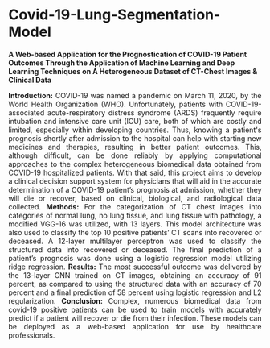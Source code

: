 # Covid-19-Lung-Segmentation-Model

**A Web-based Application for the Prognostication of COVID-19 Patient Outcomes Through the Application of Machine Learning and Deep Learning Techniques on A Heterogeneous Dataset of CT-Chest Images &amp; Clinical Data**

<div align="justify"> 
  
**Introduction:** COVID-19 was named a pandemic on March 11, 2020, by the World Health Organization (WHO). Unfortunately, patients with COVID-19-associated acute-respiratory distress syndrome (ARDS) frequently require intubation and intensive care unit (ICU) care, both of which are costly and limited, especially within developing countries. Thus, knowing a patient's prognosis shortly after admission to the hospital can help with starting new medicines and therapies, resulting in better patient outcomes. This, although difficult, can be done reliably by applying computational approaches to the complex heterogeneous biomedical data obtained from COVID-19 hospitalized patients. With that said, this project aims to develop a clinical decision support system for physicians that will aid in the accurate determination of a COVID-19 patient’s prognosis at admission, whether they will die or recover, based on clinical, biological, and radiological data collected. **Methods:** For the categorization of CT chest images into categories of normal lung, no lung tissue, and lung tissue with pathology, a modified VGG-16 was utilized, with 13 layers. This model architecture was also used to classify the top 10 positive patients’ CT scans into recovered or deceased. A 12-layer multilayer perceptron was used to classify the structured data into recovered or deceased. The final prediction of a patient’s prognosis was done using a logistic regression model utilizing ridge regression. **Results:** The most successful outcome was delivered by the 13-layer CNN trained on CT images, obtaining an accuracy of 91 percent, as compared to using the structured data with an accuracy of 70 percent and a final prediction of 58 percent using logistic regression and L2 regularization. **Conclusion:** Complex, numerous biomedical data from covid-19 positive patients can be used to train models with accurately predict if a patient will recover or die from their infection. These models can be deployed as a web-based application for use by healthcare professionals. 

</div>
